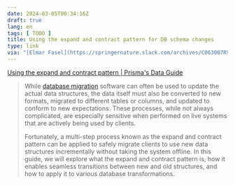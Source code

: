 ```yaml
---
date: 2024-03-05T00:34:16Z
draft: true
lang: en
tags: [ TODO ]
title: Using the expand and contract pattern for DB schema changes
type: link
via: "[Elmar Fasel](https://springernature.slack.com/archives/C063007RVGQ/p1709593954734759?thread_ts=1707817490.413629&cid=C063007RVGQ)"
---
```


[Using the expand and contract pattern | Prisma's Data Guide](https://www.prisma.io/dataguide/types/relational/expand-and-contract-pattern)

> While [database migration](https://www.prisma.io/dataguide/intro/database-glossary#migration) software can often be used to update the actual data structures, the data itself must also be converted to new formats, migrated to different tables or columns, and updated to conform to new expectations. These processes, while not always complicated, are especially sensitive when performed on live systems that are actively being used by clients.
>
> Fortunately, a multi-step process known as the expand and contract pattern can be applied to safely migrate clients to use new data structures incrementally without taking the system offline. In this guide, we will explore what the expand and contract pattern is, how it enables seamless transitions between new and old structures, and how to apply it to various database transformations.

